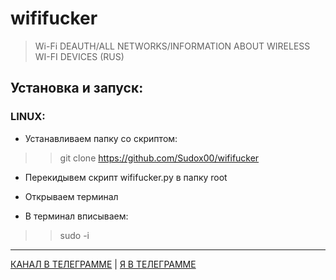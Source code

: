# wififucker
> Wi-Fi DEAUTH/ALL NETWORKS/INFORMATION ABOUT WIRELESS WI-FI DEVICES (RUS)

## Установка и запуск:
### LINUX:
 -  Устанавливаем папку со скриптом:
  >> git clone https://github.com/Sudox00/wififucker 
  
 - Перекидывем скрипт wififucker.py в папку root
 
 - Открываем терминал
 
 - В терминал вписываем:
  >> sudo -i
  
  -----
  [КАНАЛ В ТЕЛЕГРАММЕ](https://t.me/wififucker "КАНАЛ В ТЕЛЕГРАММЕ") | [Я В ТЕЛЕГРАММЕ](https://t.me/soketpy "Я В ТЕЛЕГРАММЕ")
  
